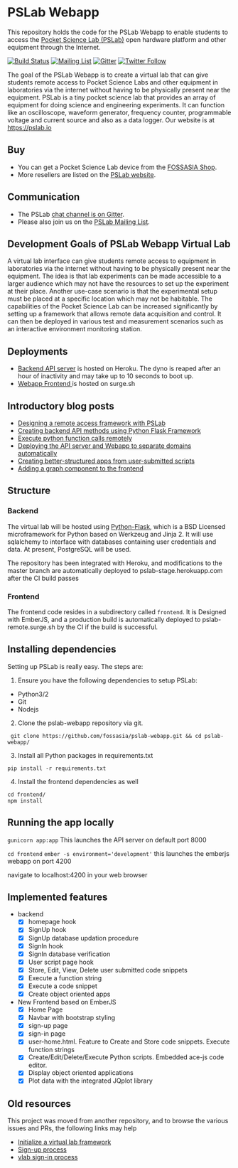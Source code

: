# PSLab Webapp

This repository holds the code for the PSLab Webapp to enable students to access the [Pocket Science Lab (PSLab)](https://pslab.io) open hardware platform and other equipment through the Internet.

[![Build Status](https://travis-ci.org/fossasia/pslab-webapp.svg?branch=master)](https://travis-ci.org/fossasia/pslab-webapp)
[![Mailing List](https://img.shields.io/badge/Mailing%20List-FOSSASIA-blue.svg)](https://groups.google.com/forum/#!forum/pslab-fossasia)
[![Gitter](https://badges.gitter.im/fossasia/pslab.svg)](https://gitter.im/fossasia/pslab?utm_source=badge&utm_medium=badge&utm_campaign=pr-badge)
[![Twitter Follow](https://img.shields.io/twitter/follow/pslabio.svg?style=social&label=Follow&maxAge=2592000?style=flat-square)](https://twitter.com/pslabio)

The goal of the PSLab Webapp is to create a virtual lab that can give students remote access to Pocket Science Labs and other equipment in laboratories via the internet without having to be physically present near the equipment. PSLab is a tiny pocket science lab that provides an array of equipment for doing science and engineering experiments. It can function like an oscilloscope, waveform generator, frequency counter, programmable voltage and current source and also as a data logger. Our website is at https://pslab.io

## Buy

* You can get a Pocket Science Lab device from the [FOSSASIA Shop](https://fossasia.com).
* More resellers are listed on the [PSLab website](https://pslab.io/shop/).

## Communication

* The PSLab [chat channel is on Gitter](https://gitter.im/fossasia/pslab).
* Please also join us on the [PSLab Mailing List](https://groups.google.com/forum/#!forum/pslab-fossasia).

## Development Goals of PSLab Webapp Virtual Lab

A virtual lab interface can give students remote access to equipment in laboratories via the internet without having to be physically present near the equipment. The idea is that lab experiments can be made accessible to a larger audience which may not have the resources to set up the experiment at their place. Another use-case scenario is that the experimental setup must be placed at a specific location which may not be habitable. The capabilities of the Pocket Science Lab can be increased significantly by setting up a framework that allows remote data acquisition and control. It can then be deployed in various test and measurement scenarios such as an interactive environment monitoring station.

## Deployments
* [Backend API server](https://pslab-stage.herokuapp.com/) is hosted on Heroku. The dyno is reaped after an hour of inactivity and may take up to 10 seconds to boot up.
* [Webapp Frontend ](https://pslab-remote.surge.sh) is hosted on surge.sh

## Introductory blog posts

+ [Designing a remote access framework with PSLab](http://blog.fossasia.org/designing-a-virtual-laboratory-with-pslab/)
+ [Creating backend API methods using Python Flask Framework](http://blog.fossasia.org/designing-a-remote-laboratory-with-pslab-using-python-flask-framework/)
+ [Execute python function calls remotely](http://blog.fossasia.org/designing-a-remote-laboratory-with-pslab-execution-of-function-strings/)
+ [Deploying the API server and Webapp to separate domains automatically ](http://blog.fossasia.org/pslab-remote-lab-automatically-deploying-the-emberjs-webapp-and-flask-api-server-to-different-domains/)
+ [Creating better-structured apps from user-submitted scripts](http://blog.fossasia.org/enhancing-the-functionality-of-user-submitted-scripts-in-the-pslab-remote-framework/)
+ [Adding a graph component to the frontend](http://blog.fossasia.org/including-a-graph-component-in-the-remote-access-framework-for-pslab/)

## Structure

### Backend

The virtual lab will be hosted using [Python-Flask](http://flask.pocoo.org/), which is a BSD Licensed microframework for Python based on Werkzeug and Jinja 2.
It will use sqlalchemy to interface with databases containing user credentials and data. At present, PostgreSQL will be used.

The repository has been integrated with Heroku, and modifications to the master branch are automatically deployed to pslab-stage.herokuapp.com after the CI build passes

### Frontend

The frontend code resides in a subdirectory called `frontend`. It is Designed with EmberJS, and a production build is automatically deployed to pslab-remote.surge.sh by the CI if the build is successful.

## Installing dependencies

Setting up PSLab is really easy. The steps are:
1. Ensure you have the following dependencies to setup PSLab:
- Python3/2
- Git
- Nodejs
2. Clone the pslab-webapp repository via git.
```shell
 git clone https://github.com/fossasia/pslab-webapp.git && cd pslab-webapp/
```
3. Install all Python packages in requirements.txt
```
pip install -r requirements.txt
```
4. Install the frontend dependencies as well
```
cd frontend/
npm install
```

## Running the app locally

`gunicorn app:app`
This launches the API server on default port 8000

`cd frontend`
`ember -s environment='development'`
this launches the emberjs webapp on port 4200

navigate to localhost:4200 in your web browser


## Implemented features
- backend
  - [x] homepage hook
  - [x] SignUp hook
  - [x] SignUp database updation procedure
  - [x] SignIn hook
  - [x] SignIn database verification
  - [x] User script page hook
  - [x] Store, Edit, View, Delete user submitted code snippets
  - [x] Execute a function string
  - [x] Execute a code snippet
  - [x] Create object oriented apps

- New Frontend based on EmberJS
  - [x] Home Page
  - [x] Navbar with bootstrap styling
  - [x] sign-up page
  - [x] sign-in page
  - [x] user-home.html. Feature to Create and Store code snippets. Execute function strings
  - [x] Create/Edit/Delete/Execute Python scripts. Embedded ace-js code editor.
  - [x] Display object oriented applications
  - [x] Plot data with the integrated JQplot library

## Old resources
This project was moved from another repository, and to browse the various issues and PRs, the following links may help
+ [Initialize a virtual lab framework](https://github.com/fossasia/pslab-desktop-apps/pull/165)
+ [Sign-up process](https://github.com/fossasia/pslab-desktop-apps/pull/169)
+ [vlab sign-in process](https://github.com/fossasia/pslab-desktop-apps/pull/173)

